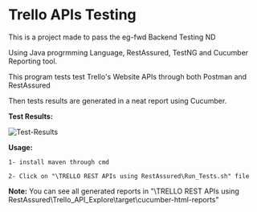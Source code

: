 # Trello APIs Testing

This is a project made to pass the eg-fwd Backend Testing ND

Using Java progrmming Language, RestAssured, TestNG and Cucumber Reporting tool.

This program tests test Trello's Website APIs through both Postman and RestAssured

Then tests results are generated in a neat report using Cucumber.
 
<b>Test Results:</b>


![Test-Results](https://user-images.githubusercontent.com/76961547/219706512-bd01d68e-4e9c-42db-9aa7-fe15ccc13e62.png)



<b>Usage:</b>

    1- install maven through cmd
		
    2- Click on "\TRELLO REST APIs using RestAssured\Run_Tests.sh" file
	
<b>Note:</b> You can see all generated reports in "\TRELLO REST APIs using RestAssured\Trello_API_Explore\target\cucumber-html-reports"

